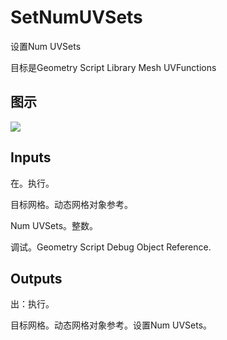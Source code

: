# SetNumUVSets

设置Num UVSets

目标是Geometry Script Library Mesh UVFunctions

## 图示

![]($-20221218-19135349.png)

## Inputs

在。执行。

目标网格。动态网格对象参考。

Num UVSets。整数。

调试。Geometry Script Debug Object Reference.  

## Outputs

出：执行。

目标网格。动态网格对象参考。设置Num UVSets。
